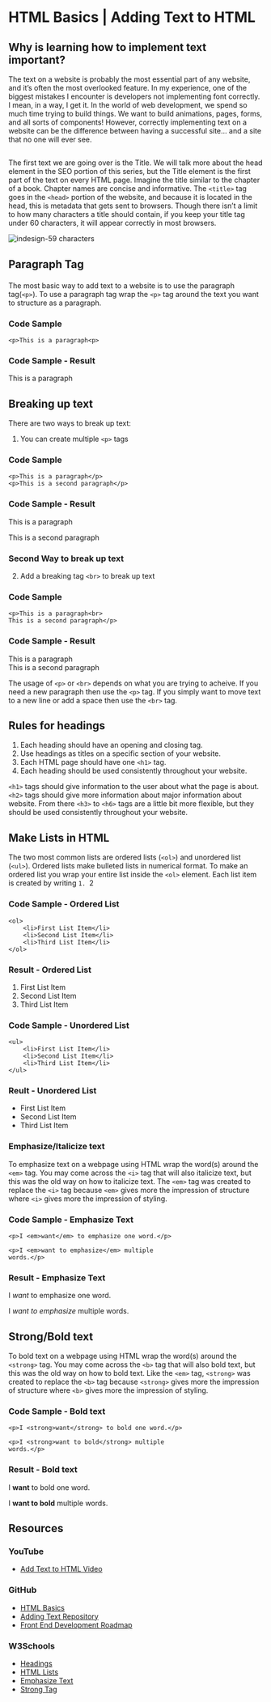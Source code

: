 # HTML Basics | Adding Text to HTML

## Why is learning how to implement text important?
The text on a website is probably the most essential part of any website, and it’s often the most overlooked feature. In my experience, one of the biggest mistakes I encounter is developers not implementing font correctly. I mean, in a way, I get it. In the world of web development, we spend so much time trying to build things. We want to build animations, pages, forms, and all sorts of components! However, correctly implementing text on a website can be the difference between having a successful site… and a site that no one will ever see.

## <title>Title Tag</title>
The first text we are going over is the Title. We will talk more about the head element in the SEO portion of this series, but the Title element is the first part of the text on every HTML page.  Imagine the title similar to the chapter of a book. Chapter names are concise and informative.  The `<title>` tag goes in the `<head>` portion of the website, and because it is located in the head, this is metadata that gets sent to browsers. Though there  isn’t a limit to how many characters a title should contain, if you keep your title tag under 60 characters, it will appear correctly in most browsers.

![indesign-59 characters](https://github.com/Carranco-Codes/HTML-Basics/assets/10298176/87817e56-8733-4a5b-9a13-14eae0d310bb)

## <p>Paragraph Tag</p>
The most basic way to add text to a website is to use the paragraph tag(`<p>`). To use a paragraph tag wrap the `<p>` tag around the text you want to structure as a paragraph.

### Code Sample
```
<p>This is a paragraph<p>
```

### Code Sample - Result
This is a paragraph

## Breaking up text
There are two ways to break up text: 

1) You can create multiple `<p>` tags

### Code Sample
```
<p>This is a paragraph</p>
<p>This is a second paragraph</p>
```

### Code Sample - Result
<p>This is a paragraph</p>
<p>This is a second paragraph</p>


### Second Way to break up text
2) Add a breaking tag `<br>` to break up text

### Code Sample
```
<p>This is a paragraph<br>
This is a second paragraph</p>
```

### Code Sample - Result
<p>This is a paragraph<br>
This is a second paragraph</p>

The usage of `<p>` or `<br>` depends on what you are trying to acheive. If you need a new paragraph then use the `<p>` tag. If you simply want to move text to a new line or add a space then use the `<br>` tag.

## Rules for headings
1. Each heading should have an opening and closing tag.
2. Use headings as titles on a specific section of your website.
3. Each HTML page should have one `<h1>` tag.
4. Each heading should be used consistently throughout your website.

`<h1>` tags should give information to the user about what the page is about. `<h2>` tags should give more information about major information about website. From there `<h3>` to `<h6>` tags are a little bit more flexible, but they should be used consistently throughout your website.

## Make Lists in HTML
The two most common lists are ordered lists (`<ol>`) and unordered list (`<ul>`). Ordered lists make bulleted lists in numerical format. To make an ordered list you wrap your entire list inside the `<ol>` element. Each list item is created by writing `1. `2

### Code Sample - Ordered List
```
<ol>
    <li>First List Item</li>
    <li>Second List Item</li>
    <li>Third List Item</li>
</ol>
```

### Result - Ordered List
1. First List Item
2. Second List Item
3. Third List Item

### Code Sample - Unordered List
```
<ul>
    <li>First List Item</li>
    <li>Second List Item</li>
    <li>Third List Item</li>
</ul>
```

### Reult - Unordered List
<ul>
    <li>First List Item</li>
    <li>Second List Item</li>
    <li>Third List Item</li>
</ul>

### Emphasize/Italicize text
To emphasize text on a webpage using HTML wrap the word(s) around the `<em>` tag. You may come across the `<i>` tag that will also italicize text, but this was the old way on how to italicize text. The `<em>` tag was created to replace the `<i>` tag because `<em>` gives more the impression of structure where `<i>` gives more the impression of styling.

### Code Sample - Emphasize Text

```
<p>I <em>want</em> to emphasize one word.</p>

<p>I <em>want to emphasize</em> multiple 
words.</p>
```

### Result - Emphasize Text

<p>I <em>want</em> to emphasize one word.</p>
     
<p>I <em>want to emphasize</em> multiple 
words.</p>


## Strong/Bold text
To bold text on a webpage using HTML wrap the word(s) around the `<strong>` tag. You may come across the `<b>` tag that will also bold text, but this was the old way on how to bold text. Like the `<em>` tag, `<strong>` was created to replace the `<b>` tag because `<strong>` gives more the impression of structure where `<b>` gives more the impression of styling.


### Code Sample - Bold text
```
<p>I <strong>want</strong> to bold one word.</p>

<p>I <strong>want to bold</strong> multiple 
words.</p>
```

### Result - Bold text
<p>I <strong>want</strong> to bold one word.</p>

<p>I <strong>want to bold</strong> multiple 
words.</p>

## Resources

### YouTube
* [Add Text to HTML Video](https://youtu.be/_18LiXiiU6A)

### GitHub
* [HTML Basics](https://github.com/Carranco-Codes/HTML-Basics)
* [Adding Text Repository](https://github.com/Carranco-Codes/HTML-Basics/tree/adding-text-to-html)
* [Front End Development Roadmap](https://github.com/Carranco-Codes/Front-End-Development-Roadmap)

### W3Schools
* [Headings](https://www.w3schools.com/html/html_headings.asp)
* [HTML Lists](https://www.w3schools.com/html/html_lists.asp)
* [Emphasize Text](https://www.w3schools.com/tags/tag_em.asp)
* [Strong Tag](https://www.w3schools.com/tags/tag_strong.asp)
